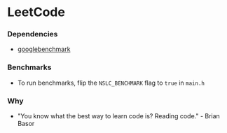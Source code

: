 

# LeetCode

### Dependencies
- [googlebenchmark](https://github.com/google/benchmark)

### Benchmarks
- To run benchmarks, flip the `NSLC_BENCHMARK` flag to `true` in `main.h`


### Why

- "You know what the best way to learn code is? Reading code." - Brian Basor